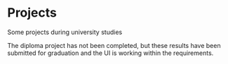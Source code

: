 # Projects
Some projects during university studies

The diploma project has not been completed, but these results have been submitted for graduation and the UI is working within the requirements.
